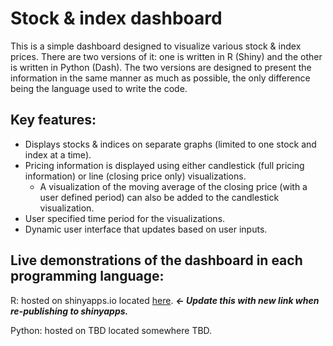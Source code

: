 # Stock & index dashboard
This is a simple dashboard designed to visualize various stock & index prices. There are two versions of it: one is written in R (Shiny) and the other is written in Python (Dash). The two versions are designed to present the information in the same manner as much as possible, the only difference being the language used to write the code.

## Key features:
- Displays stocks & indices on separate graphs (limited to one stock and index at a time).
- Pricing information is displayed using either candlestick (full pricing information) or line (closing price only) visualizations.
  - A visualization of the moving average of the closing price (with a user defined period) can also be added to the candlestick visualization.
- User specified time period for the visualizations.
- Dynamic user interface that updates based on user inputs.

## Live demonstrations of the dashboard in each programming language:
R: hosted on shinyapps.io located [here](https://goldenknight09.shinyapps.io/stock_price_dashboard/?_ga=2.99946782.1012274847.1660850594-1658273700.1659625255). ***<- Update this with new link when re-publishing to shinyapps.***

Python: hosted on TBD located somewhere TBD.
